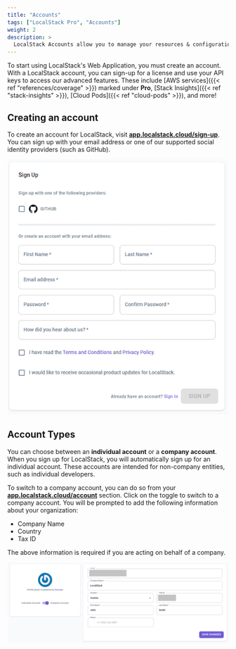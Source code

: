 ```yaml
---
title: "Accounts"
tags: ["LocalStack Pro", "Accounts"]
weight: 2
description: >
  LocalStack Accounts allow you to manage your resources & configurations, and serve as an entry point to our Web Application, the Pro CLI, and more!
---
```


To start using LocalStack's Web Application, you must create an account. With a LocalStack account, you can sign-up for a license and use your API keys to access our advanced features. These include [AWS services]({{< ref "references/coverage" >}}) marked under **Pro**, [Stack Insights]({{< ref "stack-insights" >}}), [Cloud Pods]({{< ref "cloud-pods" >}}), and more!

## Creating an account

To create an account for LocalStack, visit [**app.localstack.cloud/sign-up**](https://app.localstack.cloud/sign-up). You can sign up with your email address or one of our supported social identity providers (such as GitHub).

<img src="signup.PNG" width="550px" alt="Sign Up Form">

## Account Types

You can choose between an **individual account** or a **company account**. When you sign up for LocalStack, you will automatically sign up for an individual account. These accounts are intended for non-company entities, such as individual developers.

To switch to a company account, you can do so from your [**app.localstack.cloud/account**](https://app.localstack.cloud/account) section. Click on the toggle to switch to a company account. You will be prompted to add the following information about your organization:

- Company Name
- Country
- Tax ID

The above information is required if you are acting on behalf of a company.

<img src="indcomp.PNG" width="800px" alt="Switch for Individual and Company Account">
